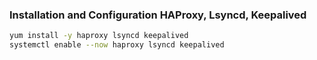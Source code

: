 ### Installation and Configuration HAProxy, Lsyncd, Keepalived

```sh
yum install -y haproxy lsyncd keepalived
systemctl enable --now haproxy lsyncd keepalived
```
